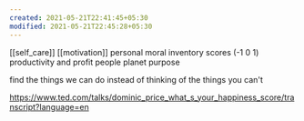 ```yaml
---
created: 2021-05-21T22:41:45+05:30
modified: 2021-05-21T22:45:28+05:30
---
```

[[self_care]]
[[motivation]]
personal moral inventory scores (-1 0 1)
productivity and profit
people
planet
purpose

find the things we can do instead of thinking of the things you can't 

https://www.ted.com/talks/dominic_price_what_s_your_happiness_score/transcript?language=en